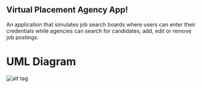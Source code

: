 ## Virtual Placement Agency App!

An application that simulates job search boards where users can enter their credentials while agencies can search for candidates, add, edit or remove job postings.

# UML Diagram

![alt tag](https://raw.github.com/bsheikhp/Vritual-Placement-Agency/master/Images/UML.png)

